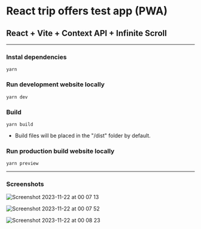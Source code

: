 # React trip offers test app (PWA)

## React + Vite + Context API + Infinite Scroll

---------

### Instal dependencies
```
yarn
```

### Run development website locally
```
yarn dev
```

### Build
```
yarn build
```

* Build files will be placed in the "/dist" folder by default.


### Run production build website locally
```
yarn preview
```
---

### Screenshots

![Screenshot 2023-11-22 at 00 07 13](https://github.com/mburyRR/trip-offers-app/assets/40755897/684165b1-3a6f-455c-a503-6b67135af125)

![Screenshot 2023-11-22 at 00 07 52](https://github.com/mburyRR/trip-offers-app/assets/40755897/2f9657eb-4753-467e-a76a-880f39daafd7)

![Screenshot 2023-11-22 at 00 08 23](https://github.com/mburyRR/trip-offers-app/assets/40755897/69591c19-305f-41fb-8213-8f5cf5fe5226)
